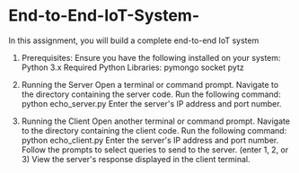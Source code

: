 # End-to-End-IoT-System-
In this assignment, you will build a complete end-to-end IoT system 

1. Prerequisites:
Ensure you have the following installed on your system:
Python 3.x
Required Python Libraries:
pymongo
socket
pytz

2. Running the Server
Open a terminal or command prompt.
Navigate to the directory containing the server code.
Run the following command:
python echo_server.py
Enter the server's IP address and port number.

3. Running the Client
Open another terminal or command prompt.
Navigate to the directory containing the client code.
Run the following command:
python echo_client.py
Enter the server's IP address and port number.
Follow the prompts to select queries to send to the server. (enter 1, 2, or 3)
View the server's response displayed in the client terminal.
